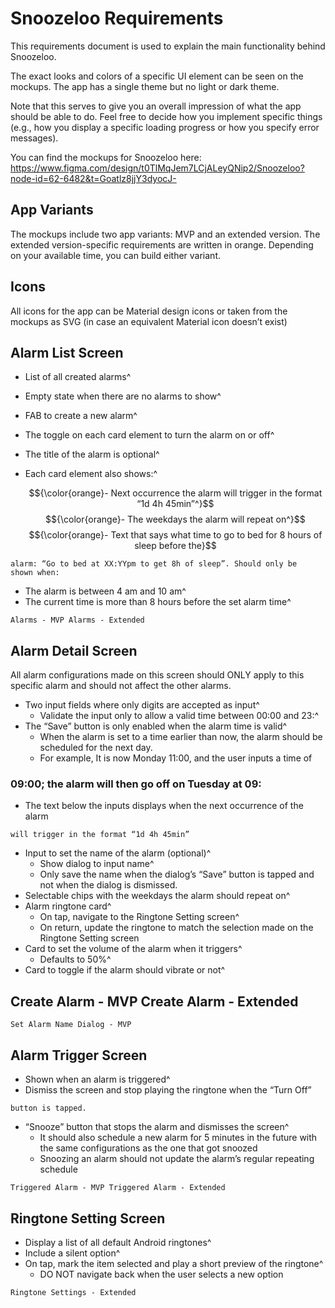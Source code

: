 # Snoozeloo Requirements

This requirements document is used to explain the main functionality behind
Snoozeloo.

The exact looks and colors of a specific UI element can be seen on the
mockups. The app has a single theme but no light or dark theme.

Note that this serves to give you an overall impression of what the app
should be able to do. Feel free to decide how you implement specific things
(e.g., how you display a specific loading progress or how you specify error
messages).

You can find the mockups for Snoozeloo here: https://www.figma.com/design/t0TlMqJem7LCjALeyQNip2/Snoozeloo?node-id=62-6482&t=Goatlz8jjY3dyocJ-

## App Variants

The mockups include two app variants: MVP and an extended version. The
extended version-specific requirements are written in orange. Depending on
your available time, you can build either variant.

## Icons

All icons for the app can be Material design icons or taken from the mockups
as SVG (in case an equivalent Material icon doesnʼt exist)

## Alarm List Screen

- List of all created alarms^
- Empty state when there are no alarms to show^
- FAB to create a new alarm^
- The toggle on each card element to turn the alarm on or off^
- The title of the alarm is optional^
- Each card element also shows:^

  $${\color{orange}- Next occurrence the alarm will trigger in the format “1d 4h 45min”^}$$
  $${\color{orange}- The weekdays the alarm will repeat on^}$$
  $${\color{orange}- Text that says what time to go to bed for 8 hours of sleep before the}$$
```
alarm: “Go to bed at XX:YYpm to get 8h of sleep”. Should only be
shown when:
```

- The alarm is between 4 am and 10 am^
- The current time is more than 8 hours before the set alarm time^

```
Alarms - MVP Alarms - Extended
```

## Alarm Detail Screen

All alarm configurations made on this screen should ONLY apply to this
specific alarm and should not affect the other alarms.

- Two input fields where only digits are accepted as input^
  - Validate the input only to allow a valid time between 00:00 and 23:^
- The “Save” button is only enabled when the alarm time is valid^
  - When the alarm is set to a time earlier than now, the alarm should be
    scheduled for the next day.
  - For example, It is now Monday 11:00, and the user inputs a time of

### 09:00; the alarm will then go off on Tuesday at 09:

- The text below the inputs displays when the next occurrence of the alarm

```
will trigger in the format “1d 4h 45min”
```

- Input to set the name of the alarm (optional)^
  - Show dialog to input name^
  - Only save the name when the dialog’s “Save” button is tapped and not
    when the dialog is dismissed.
- Selectable chips with the weekdays the alarm should repeat on^
- Alarm ringtone card^
  - On tap, navigate to the Ringtone Setting screen^
  - On return, update the ringtone to match the selection made on the
    Ringtone Setting screen
- Card to set the volume of the alarm when it triggers^
  - Defaults to 50%^
- Card to toggle if the alarm should vibrate or not^

## Create Alarm - MVP Create Alarm - Extended

```
Set Alarm Name Dialog - MVP
```

## Alarm Trigger Screen

- Shown when an alarm is triggered^
- Dismiss the screen and stop playing the ringtone when the “Turn Off”

```
button is tapped.
```

- “Snooze” button that stops the alarm and dismisses the screen^
  - It should also schedule a new alarm for 5 minutes in the future with the
    same configurations as the one that got snoozed
  - Snoozing an alarm should not update the alarm’s regular repeating
    schedule

```
Triggered Alarm - MVP Triggered Alarm - Extended
```

## Ringtone Setting Screen

- Display a list of all default Android ringtones^
- Include a silent option^
- On tap, mark the item selected and play a short preview of the ringtone^
  - DO NOT navigate back when the user selects a new option

```
Ringtone Settings - Extended
```
